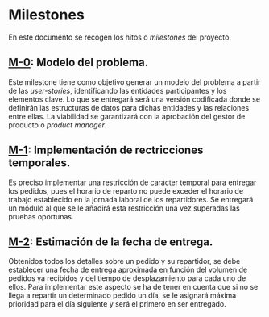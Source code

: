 # Milestones

En este documento se recogen los hitos o _milestones_ del proyecto.

## [M-0](https://github.com/johnwaves/recambios-express/milestone/1): Modelo del problema. 
Este milestone tiene como objetivo generar un modelo del problema a partir de las _user-stories_, identificando las entidades participantes y los elementos clave. Lo que se entregará será una 
versión codificada donde se definirán las estructuras de datos para dichas entidades y las relaciones entre ellas.
La viabilidad se garantizará con la aprobación del gestor de producto o _product manager_.

## [M-1](https://github.com/johnwaves/recambios-express/milestone/2): Implementación de rectricciones temporales.
Es preciso implementar una restricción de carácter temporal para entregar los pedidos, pues el horario de reparto no puede exceder el horario de trabajo establecido en la jornada laboral de los repartidores. Se entregará un módulo al que se le añadirá esta restricción una vez superadas las pruebas oportunas.

## [M-2](https://github.com/johnwaves/recambios-express/milestone/3): Estimación de la fecha de entrega.
Obtenidos todos los detalles sobre un pedido y su repartidor, se debe establecer una fecha de entrega aproximada en función del volumen de pedidos ya recibidos y del tiempo de desplazamiento para cada uno de ellos. Para implementar este aspecto se ha de tener en cuenta que si no se llega a repartir un determinado pedido un día, se le asignará máxima prioridad para el día siguiente y será el primero en ser entregado.